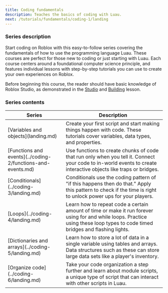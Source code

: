 ```yaml
---
title: Coding fundamentals
description: Teaches the basics of coding with Luau.
next: /tutorials/fundamentals/coding-1/landing
---
```


### Series description

Start coding on Roblox with this easy-to-follow series covering the fundamentals of how to use the programming language Luau. These courses are perfect for those new to coding or just starting with Luau. Each course centers around a foundational computer science principle, and features individual lessons with step-by-step tutorials you can use to create your own experiences on Roblox.

Before beginning this course, the reader should have basic knowledge of Roblox Studio, as demonstrated in the [Studio](../../curriculums/studio/index.md) and [Building](../../curriculums/building/index.md) lesson.

### Series contents

<table>
<thead>
   <tr>
    <th>Series</th>
    <th>Description</th>
   </tr>
</thead>
<tbody>
   <tr>
    <td>[Variables and objects](landing.md)</td>
    <td> Create your first script and start making things happen with code. These tutorials cover variables, data types, and properties.</td>
   </tr>
   <tr>
    <td>[Functions and events](../coding-2/functions-and-events.md)</td>
    <td>Use functions to create chunks of code that run only when you tell it. Connect your code to in-world events to create interactive objects like traps or bridges.</td>
   </tr>
   <tr>
   <td>[Conditionals](../coding-3/landing.md)</td>
    <td>Conditionals use the coding pattern of "if this happens then do that." Apply this pattern to check if the time is right to unlock power ups for your players.</td>
   </tr>
   <tr>
   <td>[Loops](../coding-4/landing.md)</td>
    <td>Learn how to repeat code a certain amount of time or make it run forever using for and while loops. Practice using these loop types to code timed bridges and flashing lights.</td>
   </tr>
   <tr>
   <td>[Dictionaries and arrays](../coding-5/landing.md)</td>
    <td>Learn how to store a lot of data in a single variable using tables and arrays. Data structures such as these can store large data sets like a player's inventory.</td>
   </tr>
   <tr>
   <td>[Organize code](../coding-6/landing.md)</td>
    <td>Take your code organization a step further and learn about module scripts, a unique type of script that can interact with other scripts in Luau.</td>
   </tr>
</tbody>
</table>
